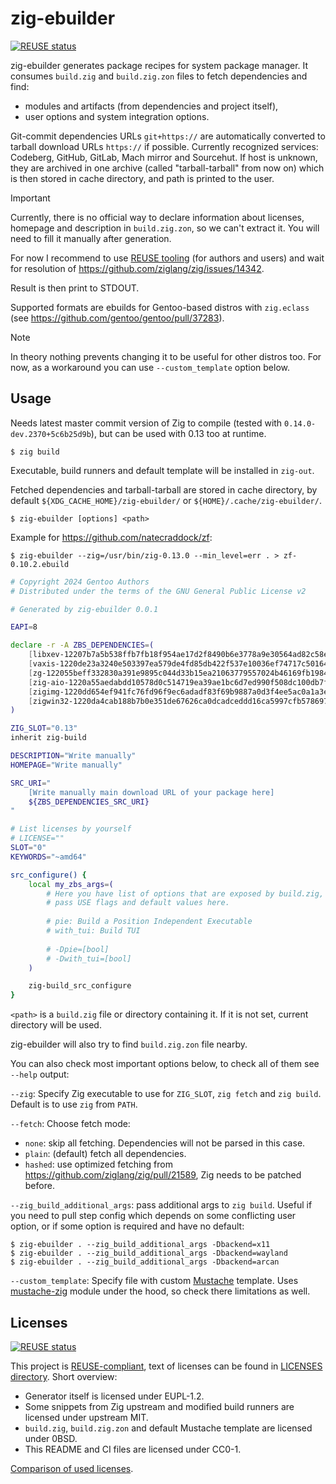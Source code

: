 <!--
SPDX-FileCopyrightText: 2024 BratishkaErik

SPDX-License-Identifier: CC0-1.0
-->

# zig-ebuilder

[![REUSE status](https://api.reuse.software/badge/github.com/BratishkaErik/zig-ebuilder)](https://api.reuse.software/info/github.com/BratishkaErik/zig-ebuilder)

zig-ebuilder generates package recipes for system package manager.
It consumes `build.zig` and `build.zig.zon` files to fetch dependencies and find:
* modules and artifacts (from dependencies and project itself),
* user options and system integration options.

Git-commit dependencies URLs `git+https://` are automatically converted
to tarball download URLs `https://` if possible. Currently recognized
services: Codeberg, GitHub, GitLab, Mach mirror and Sourcehut.
If host is unknown, they are archived in one archive
(called "tarball-tarball" from now on) which is then stored in cache
directory, and path is printed to the user.

> [!IMPORTANT]
> Currently, there is no official way to declare information about
> licenses, homepage and description in `build.zig.zon`, so we
> can't extract it. You will need to fill it manually after generation.
>
> For now I recommend to use [REUSE tooling](https://reuse.software/)
> (for authors and users) and wait for resolution of
> https://github.com/ziglang/zig/issues/14342.

Result is then print to STDOUT.

Supported formats are ebuilds for Gentoo-based distros with
`zig.eclass` (see https://github.com/gentoo/gentoo/pull/37283).

> [!NOTE]
> In theory nothing prevents changing it to be useful for other distros too.
> For now, as a workaround you can use `--custom_template` option below. 

## Usage

Needs latest master commit version of Zig to compile (tested with
`0.14.0-dev.2370+5c6b25d9b`), but can be used with 0.13 too at runtime.

```console
$ zig build
```

Executable, build runners and default template will be installed in `zig-out`.

Fetched dependencies and tarball-tarball are stored in cache directory,
by default `${XDG_CACHE_HOME}/zig-ebuilder/` or `${HOME}/.cache/zig-ebuilder/`.

```console
$ zig-ebuilder [options] <path>
```

Example for https://github.com/natecraddock/zf:

```console
$ zig-ebuilder --zig=/usr/bin/zig-0.13.0 --min_level=err . > zf-0.10.2.ebuild
```

```bash
# Copyright 2024 Gentoo Authors
# Distributed under the terms of the GNU General Public License v2

# Generated by zig-ebuilder 0.0.1

EAPI=8

declare -r -A ZBS_DEPENDENCIES=(
	[libxev-12207b7a5b538ffb7fb18f954ae17d2f8490b6e3778a9e30564ad82c58ee8da52361.tar.gz]='https://github.com/mitchellh/libxev/archive/f6a672a78436d8efee1aa847a43a900ad773618b.tar.gz'
	[vaxis-1220de23a3240e503397ea579de4fd85db422f537e10036ef74717c50164475813ce.tar.gz]='https://github.com/rockorager/libvaxis/archive/refs/tags/v0.5.1.tar.gz'
	[zg-122055beff332830a391e9895c044d33b15ea21063779557024b46169fb1984c6e40.tar.gz]='https://codeberg.org/atman/zg/archive/v0.13.2.tar.gz'
	[zig-aio-1220a55aedabdd10578d0c514719ea39ae1bc6d7ed990f508dc100db7f0ccf391437.tar.gz]='https://github.com/Cloudef/zig-aio/archive/b5a407344379508466c5dcbe4c74438a6166e2ca.tar.gz'
	[zigimg-1220dd654ef941fc76fd96f9ec6adadf83f69b9887a0d3f4ee5ac0a1a3e11be35cf5.tar.gz]='https://github.com/zigimg/zigimg/archive/3a667bdb3d7f0955a5a51c8468eac83210c1439e.tar.gz'
	[zigwin32-1220da4cab188b7b0e351de67626ca0dcadceddd16ca5997cfb578697f0525a59dac.tar.gz]='https://github.com/marlersoft/zigwin32/archive/4a78e716ae6496f52d9ddaf4fda2c4bb692631cd.tar.gz'
)

ZIG_SLOT="0.13"
inherit zig-build

DESCRIPTION="Write manually"
HOMEPAGE="Write manually"

SRC_URI="
	[Write manually main download URL of your package here]
	${ZBS_DEPENDENCIES_SRC_URI}
"

# List licenses by yourself
# LICENSE=""
SLOT="0"
KEYWORDS="~amd64"

src_configure() {
	local my_zbs_args=(
		# Here you have list of options that are exposed by build.zig,
		# pass USE flags and default values here.
		
		# pie: Build a Position Independent Executable
		# with_tui: Build TUI
		
		# -Dpie=[bool] 
		# -Dwith_tui=[bool] 
	)

	zig-build_src_configure
}
```

`<path>` is a `build.zig` file or directory containing it.
If it is not set, current directory will be used.

zig-ebuilder will also try to find `build.zig.zon` file nearby.

You can also check most important options below, to check all of them
see `--help` output:

`--zig`: Specify Zig executable to use for `ZIG_SLOT`, `zig fetch` and
`zig build`. Default is to use `zig` from `PATH`.

`--fetch`: Choose fetch mode:
* `none`: skip all fetching. Dependencies will not be parsed in this case.
* `plain`: (default) fetch all dependencies.
* `hashed`: use optimized fetching from https://github.com/ziglang/zig/pull/21589,
Zig needs to be patched before.

`--zig_build_additional_args`: pass additional args to `zig build`.
Useful if you need to pull step config which depends on some conflicting
user option, or if some option is required and have no default:

```console
$ zig-ebuilder . --zig_build_additional_args -Dbackend=x11
$ zig-ebuilder . --zig_build_additional_args -Dbackend=wayland
$ zig-ebuilder . --zig_build_additional_args -Dbackend=arcan
```

`--custom_template`: Specify file with custom
[Mustache](https://mustache.github.io/) template. Uses
[mustache-zig](https://github.com/batiati/mustache-zig) module
under the hood, so check there limitations as well.

## Licenses

[![REUSE status](https://api.reuse.software/badge/github.com/BratishkaErik/zig-ebuilder)](https://api.reuse.software/info/github.com/BratishkaErik/zig-ebuilder)

This project is [REUSE-compliant](https://github.com/fsfe/reuse-tool),
text of licenses can be found in [LICENSES directory](LICENSES/).
Short overview:
* Generator itself is licensed under EUPL-1.2.
* Some snippets from Zig upstream and modified build runners are
licensed under upstream MIT.
* `build.zig`, `build.zig.zon` and default Mustache template are
licensed under 0BSD.
* This README and CI files are licensed under CC0-1.

[Comparison of used licenses](https://interoperable-europe.ec.europa.eu/licence/compare/EUPL-1.2;MIT;0BSD;CC0-1.0).
